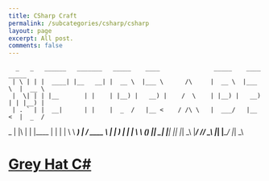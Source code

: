 ```yaml
---
title: CSharp Craft
permalink: /subcategories/csharp/csharp
layout: page
excerpt: All post.
comments: false
---
```



      _   _   ______   _______   _____    ____               _____    ____    _____  
     | \ | | |  ____| |__   __| |  __ \  |___ \      /\     |  __ \  |___ \  |  __ \ 
     |  \| | | |__       | |    | |__) |   __) |    /  \    | |__) |   __) | | |__) |
     | . ` | |  __|      | |    |  _  /   |__ <    / /\ \   |  ___/   |__ <  |  _  / 
  _  | |\  | | |____     | |    | | \ \   ___) |  / ____ \  | |       ___) | | | \ \ 
 (_) |_| \_| |______|    |_|    |_|  \_\ |____/  /_/    \_\ |_|      |____/  |_|  \_\
                                                                                     
                                                                                     


# [Grey Hat C#](/subcategories/csharp/greyhatc/greyhatc)



